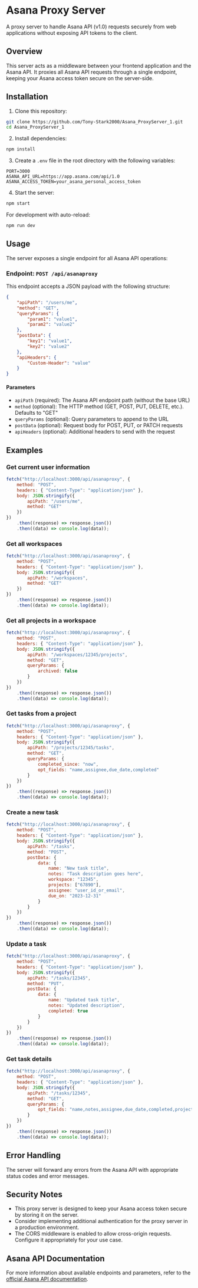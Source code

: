 # Asana Proxy Server

A proxy server to handle Asana API (v1.0) requests securely from web applications without exposing API tokens to the client.

## Overview

This server acts as a middleware between your frontend application and the Asana API. It proxies all Asana API requests through a single endpoint, keeping your Asana access token secure on the server-side.

## Installation

1. Clone this repository:

```bash
git clone https://github.com/Tony-Stark2000/Asana_ProxyServer_1.git
cd Asana_ProxyServer_1
```

2. Install dependencies:

```bash
npm install
```

3. Create a `.env` file in the root directory with the following variables:

```
PORT=3000
ASANA_API_URL=https://app.asana.com/api/1.0
ASANA_ACCESS_TOKEN=your_asana_personal_access_token
```

4. Start the server:

```bash
npm start
```

For development with auto-reload:

```bash
npm run dev
```

## Usage

The server exposes a single endpoint for all Asana API operations:

### Endpoint: `POST /api/asanaproxy`

This endpoint accepts a JSON payload with the following structure:

```json
{
	"apiPath": "/users/me",
	"method": "GET",
	"queryParams": {
		"param1": "value1",
		"param2": "value2"
	},
	"postData": {
		"key1": "value1",
		"key2": "value2"
	},
	"apiHeaders": {
		"Custom-Header": "value"
	}
}
```

#### Parameters

-   `apiPath` (required): The Asana API endpoint path (without the base URL)
-   `method` (optional): The HTTP method (GET, POST, PUT, DELETE, etc.). Defaults to "GET"
-   `queryParams` (optional): Query parameters to append to the URL
-   `postData` (optional): Request body for POST, PUT, or PATCH requests
-   `apiHeaders` (optional): Additional headers to send with the request

## Examples

### Get current user information

```javascript
fetch("http://localhost:3000/api/asanaproxy", {
	method: "POST",
	headers: { "Content-Type": "application/json" },
	body: JSON.stringify({
		apiPath: "/users/me",
		method: "GET"
	})
})
	.then((response) => response.json())
	.then((data) => console.log(data));
```

### Get all workspaces

```javascript
fetch("http://localhost:3000/api/asanaproxy", {
	method: "POST",
	headers: { "Content-Type": "application/json" },
	body: JSON.stringify({
		apiPath: "/workspaces",
		method: "GET"
	})
})
	.then((response) => response.json())
	.then((data) => console.log(data));
```

### Get all projects in a workspace

```javascript
fetch("http://localhost:3000/api/asanaproxy", {
	method: "POST",
	headers: { "Content-Type": "application/json" },
	body: JSON.stringify({
		apiPath: "/workspaces/12345/projects",
		method: "GET",
		queryParams: {
			archived: false
		}
	})
})
	.then((response) => response.json())
	.then((data) => console.log(data));
```

### Get tasks from a project

```javascript
fetch("http://localhost:3000/api/asanaproxy", {
	method: "POST",
	headers: { "Content-Type": "application/json" },
	body: JSON.stringify({
		apiPath: "/projects/12345/tasks",
		method: "GET",
		queryParams: {
			completed_since: "now",
			opt_fields: "name,assignee,due_date,completed"
		}
	})
})
	.then((response) => response.json())
	.then((data) => console.log(data));
```

### Create a new task

```javascript
fetch("http://localhost:3000/api/asanaproxy", {
	method: "POST",
	headers: { "Content-Type": "application/json" },
	body: JSON.stringify({
		apiPath: "/tasks",
		method: "POST",
		postData: {
			data: {
				name: "New task title",
				notes: "Task description goes here",
				workspace: "12345",
				projects: ["67890"],
				assignee: "user_id_or_email",
				due_on: "2023-12-31"
			}
		}
	})
})
	.then((response) => response.json())
	.then((data) => console.log(data));
```

### Update a task

```javascript
fetch("http://localhost:3000/api/asanaproxy", {
	method: "POST",
	headers: { "Content-Type": "application/json" },
	body: JSON.stringify({
		apiPath: "/tasks/12345",
		method: "PUT",
		postData: {
			data: {
				name: "Updated task title",
				notes: "Updated description",
				completed: true
			}
		}
	})
})
	.then((response) => response.json())
	.then((data) => console.log(data));
```

### Get task details

```javascript
fetch("http://localhost:3000/api/asanaproxy", {
	method: "POST",
	headers: { "Content-Type": "application/json" },
	body: JSON.stringify({
		apiPath: "/tasks/12345",
		method: "GET",
		queryParams: {
			opt_fields: "name,notes,assignee,due_date,completed,projects,tags"
		}
	})
})
	.then((response) => response.json())
	.then((data) => console.log(data));
```

## Error Handling

The server will forward any errors from the Asana API with appropriate status codes and error messages.

## Security Notes

-   This proxy server is designed to keep your Asana access token secure by storing it on the server.
-   Consider implementing additional authentication for the proxy server in a production environment.
-   The CORS middleware is enabled to allow cross-origin requests. Configure it appropriately for your use case.

## Asana API Documentation

For more information about available endpoints and parameters, refer to the [official Asana API documentation](https://developers.asana.com/reference/rest-api-reference).
